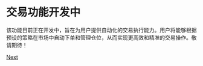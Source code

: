# 交易功能开发中

该功能目前正在开发中，旨在为用户提供自动化的交易执行能力。用户将能够根据预设的策略在市场中自动下单和管理仓位，从而实现更高效和精准的交易操作。敬请期待！

[Next](faq.md)